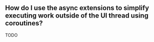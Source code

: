 ## How do I use the async extensions to simplify executing work outside of the UI thread using coroutines?

TODO